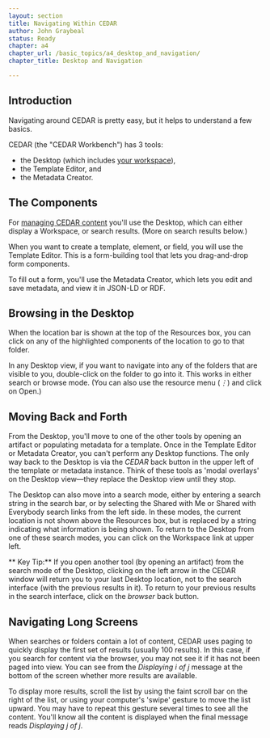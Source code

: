 ```yaml
---
layout: section
title: Navigating Within CEDAR 
author: John Graybeal
status: Ready
chapter: a4
chapter_url: /basic_topics/a4_desktop_and_navigation/
chapter_title: Desktop and Navigation

---
```

## **Introduction**

Navigating around CEDAR is pretty easy, but it helps to understand a few basics.

CEDAR (the "CEDAR Workbench") has 3 tools: 
* the Desktop (which includes [your workspace](https://metadatacenter.github.io/cedar-manual/sections/a4/your_cedar_workspace/)), 
* the Template Editor, and 
* the Metadata Creator. 

## **The Components**

For [managing CEDAR content](https://metadatacenter.github.io/cedar-manual/sections/a4/managing_cedar_artifacts/) you'll use the Desktop, which can either display a Workspace, or search results. (More on search results below.)

When you want to create a template, element, or field, you will use the Template Editor. 
This is a form-building tool that lets you drag-and-drop form components.

To fill out a form, you'll use the Metadata Creator, which lets you edit and save metadata, and view it in JSON-LD or RDF.

## **Browsing in the Desktop**

When the location bar is shown at the top of the Resources box, 
you can click on any of the highlighted components of the location to go to that folder.

In any Desktop view, if you want to navigate into any of the folders that are visible to you, 
double-click on the folder to go into it.
This works in either search or browse mode. (You can also use the resource menu (*⋮*) and click on Open.)

## **Moving Back and Forth**

From the Desktop, you'll move to one of the other tools by opening an artifact or populating metadata for a template.
Once in the Template Editor or Metadata Creator, you can't perform any Desktop functions.
The only way back to the Desktop is via the *CEDAR* back button in the upper left of the template or metadata instance.
Think of these tools as 'modal overlays' on the Desktop view—they replace the Desktop view until they stop.

The Desktop can also move into a search mode, either by entering a search string in the search bar, 
or by selecting the Shared with Me or Shared with Everybody search links from the left side. 
In these modes, the current location is not shown above the Resources box, 
but is replaced by a string indicating what information is being shown. 
To return to the Desktop from one of these search modes, you can click on the Workspace link at upper left.

** Key Tip:** If you open another tool (by opening an artifact) from the search mode of the Desktop,
clicking on the left arrow in the CEDAR window will return you to your last Desktop location, 
not to the search interface (with the previous results in it).
To return to your previous results in the search interface, click on the *browser* back button.

## **Navigating Long Screens**

When searches or folders contain a lot of content, CEDAR uses paging to quickly display the first set of results
(usually 100 results). 
In this case, if you search for content via the browser, you may not see it if it has not been paged into view.
You can see from the *Displaying i of j* message at the bottom of the screen whether more results are available.

To display more results, scroll the list by using the faint scroll bar on the right of the list,
or using your computer's 'swipe' gesture to move the list upward. 
You may have to repeat this gesture several times to see all the content.
You'll know all the content is displayed when the final message reads *Displaying j of j*.
